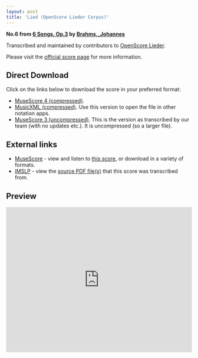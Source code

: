 ```yaml
---
layout: post
title: 'Lied (OpenScore Lieder Corpus)'
---
```


__No.6 from [6 Songs, Op.3](https://fourscoreandmore.org/openscore/lieder/Brahms,_Johannes/6_Songs,_Op.3/) by [Brahms,_Johannes](https://fourscoreandmore.org/openscore/lieder/Brahms,_Johannes)__

Transcribed and maintained by contributors to [OpenScore Lieder].

Please visit the [official score page] for more information.

[official score page]: https://musescore.com/openscore-lieder-corpus/scores/5098678
[OpenScore Lieder]: https://musescore.com/openscore-lieder-corpus

## Direct Download

Click on the links below to download the score in your preferred format:
- [MuseScore 4 (compressed)](https://github.com/openscore/lieder/blob/main/scores/Brahms,_Johannes/6_Songs,_Op.3/6_Lied/lc5098678.mscz?raw=true).
- [MusicXML (compressed)](https://github.com/openscore/lieder/blob/main/scores/Brahms,_Johannes/6_Songs,_Op.3/6_Lied/lc5098678.mxl?raw=true). Use this version to open the file in other notation apps.
- [MuseScore 3 (uncompressed)](https://github.com/openscore/lieder/blob/main/scores/Brahms,_Johannes/6_Songs,_Op.3/6_Lied/lc5098678.mscx?raw=true). This is the version as transcribed by our team (with no updates etc.). It is uncompressed (so a larger file).

## External links

- [MuseScore] - view and listen to [this score][MuseScore], or download in a variety of formats.
- [IMSLP] - view the [source PDF file(s)][IMSLP] that this score was transcribed from.

[MuseScore]: https://musescore.com/score/5098678
[IMSLP]: https://imslp.org/wiki/Special:ReverseLookup/97681

## Preview

<iframe width="100%" height="394" src="https://musescore.com/openscore-lieder-corpus/scores/5098678/embed" frameborder="0" allowfullscreen allow="autoplay; fullscreen"></iframe>

